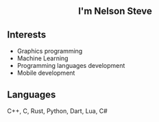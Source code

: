 <h2 align="center"> I'm Nelson Steve </h2>

## Interests
- Graphics programming
- Machine Learning
- Programming languages development
- Mobile development
## Languages
C++, C, Rust, Python, Dart, Lua, C#
